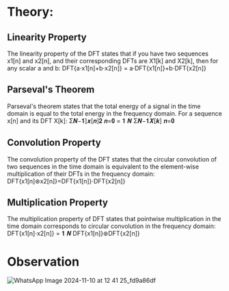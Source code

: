 # Theory:
##  Linearity Property
The linearity property of the DFT states that if you have two sequences x1[n] and x2[n], and
their corresponding DFTs are X1[k] and X2[k], then for any scalar a and b:
DFT{a⋅x1[n]+b⋅x2[n]} = a⋅DFT{x1[n]}+b⋅DFT{x2[n]}
##  Parseval's Theorem
Parseval's theorem states that the total energy of a signal in the time domain is equal to the total
energy in the frequency domain. For a sequence x[n] and its DFT X[k]:
Σ𝑵−𝟏]𝒙[𝒏]𝟐
𝒏=𝟎 =
𝟏
𝑵
Σ𝑵−𝟏𝑿[𝒌]
𝒏=𝟎
## Convolution Property
The convolution property of the DFT states that the circular convolution of two sequences in
the time domain is equivalent to the element-wise multiplication of their DFTs in the
frequency domain:
DFT{x1[n]⊛x2[n]}=DFT{x1[n]}⋅DFT{x2[n]}
##  Multiplication Property
The multiplication property of DFT states that pointwise multiplication in the time domain
corresponds to circular convolution in the frequency domain:
DFT{x1[n]⋅x2[n]} =
𝟏
𝑵
DFT{x1[n]}⊛DFT{x2[n]}

# Observation
![WhatsApp Image 2024-11-10 at 12 41 25_fd9a86df](https://github.com/user-attachments/assets/6654974f-48c0-4f5f-8939-c59ae207b4bf)

